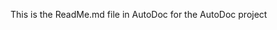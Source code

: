 <!-- <base href="http://localhost:8080/">-->
 <base href="https://BillHertzing.GitHub.io/"> 

This is the ReadMe.md file in AutoDoc for the AutoDoc project